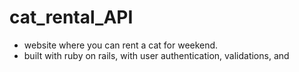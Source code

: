 # cat_rental_API 
- website where you can rent a cat for weekend.  
- built with ruby on rails, with user authentication, validations, and

